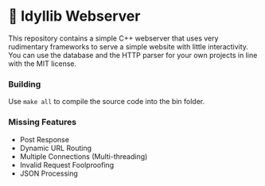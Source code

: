 # :seedling: Idyllib Webserver

This repository contains a simple C++ webserver that uses very rudimentary frameworks to serve a simple website with little interactivity.
You can use the database and the HTTP parser for your own projects in line with the MIT license.

### Building
Use `make all` to compile the source code into the bin folder.

### Missing Features

* Post Response
* Dynamic URL Routing
* Multiple Connections (Multi-threading)
* Invalid Request Foolproofing
* JSON Processing
